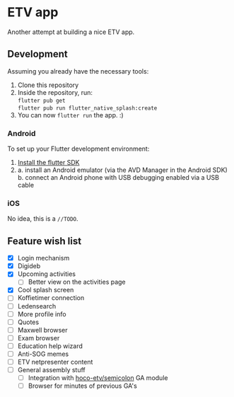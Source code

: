 # ETV app
Another attempt at building a nice ETV app.

## Development
Assuming you already have the necessary tools:
1. Clone this repository
2. Inside the repository, run:  
`flutter pub get`  
`flutter pub run flutter_native_splash:create`
3. You can now `flutter run` the app. :)

### Android
To set up your Flutter development environment:
1. [Install the flutter SDK](https://docs.flutter.dev/get-started/install)
2. a. install an Android emulator (via the AVD Manager in the Android SDK)  
   b. connect an Android phone with USB debugging enabled via a USB cable

### iOS
No idea, this is a `//TODO`.

## Feature wish list
- [x] Login mechanism
- [x] Digideb
- [x] Upcoming activities
  - [ ] Better view on the activities page
- [x] Cool splash screen
- [ ] Koffietimer connection
- [ ] Ledensearch
- [ ] More profile info
- [ ] Quotes
- [ ] Maxwell browser
- [ ] Exam browser
- [ ] Education help wizard
- [ ] Anti-SOG memes
- [ ] ETV netpresenter content
- [ ] General assembly stuff
  - [ ] Integration with [hoco-etv/semicolon](https://github.com/hoco-etv/semicolon) GA module
  - [ ] Browser for minutes of previous GA's
